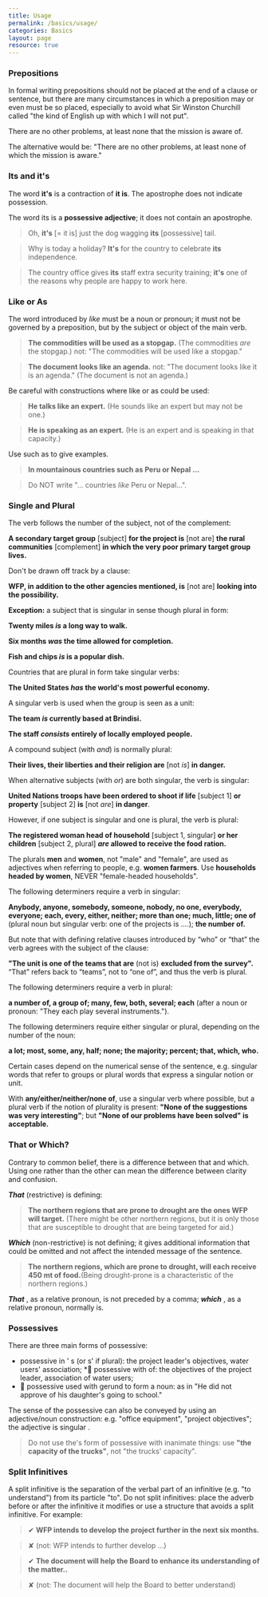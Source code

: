 ```yaml
---
title: Usage
permalink: /basics/usage/
categories: Basics
layout: page
resource: true
---
```

### Prepositions

In formal writing prepositions should not be placed at the end of a clause or sentence, but there are many circumstances in which a preposition may or even must be so placed, especially to avoid what Sir Winston Churchill called "the kind of English up with which I will not put".

There are no other problems, at least none that the mission is aware of.

The alternative would be: "There are no other problems, at least none of which the mission is aware."

### Its and it's

The word __it's__ is a contraction of __it is__. The apostrophe does not indicate possession.

The word its is a __possessive adjective__; it does not contain an apostrophe.

> Oh, __it's__ [= it is] just the dog wagging __its__ [possessive] tail.

> Why is today a holiday? __It's__ for the country to celebrate __its__ independence.

> The country office gives __its__ staff extra security training; __it's__ one of the reasons why people are happy to work here.

### Like or As

The word introduced by *like* must be a noun or pronoun; it must not be governed by a preposition, but by the subject or object of the main verb.

> __The commodities will be used as a stopgap.__ (The commodities *are* the stopgap.) not: "The commodities will be used like a stopgap."

> __The document looks like an agenda.__ not: "The document looks like it is an agenda." (The document is not an agenda.)

Be careful with constructions where like or as could be used:

> __He talks like an expert.__ (He sounds like an expert but may not
be one.)

> __He is speaking as an expert.__ (He is an expert and is speaking in that capacity.)

Use such as to give examples.

> __In mountainous countries such as Peru or Nepal ...__

> Do NOT write "... countries *like* Peru or Nepal...".

### Single and Plural

The verb follows the number of the subject, not of the complement:

__A secondary target group__ [subject] __for the project is__ [not are] __the rural communities__ [complement] __in which the very poor primary target group lives.__

Don't be drawn off track by a clause:

__WFP, in addition to the other agencies mentioned, is__ [not are] __looking into the possibility.__

__Exception:__ a subject that is singular in sense though plural in form:

__Twenty miles *is* a long way to walk.__

__Six months *was* the time allowed for completion.__

__Fish and chips *is* is a popular dish.__

Countries that are plural in form take singular verbs:

__The United States *has* the world's most powerful economy.__

A singular verb is used when the group is seen as a unit:

__The team *is* currently based at Brindisi.__

__The staff *consists* entirely of locally employed people.__

A compound subject (with *and*) is normally plural:

__Their lives, their liberties and their religion are__ [not *is*] __in danger.__

When alternative subjects (with *or*) are both singular, the verb is singular:

__United Nations troops have been ordered to shoot if life__ [subject 1] __or property__ [subject 2] __is__ [not *are*] __in danger__.

However, if one subject is singular and one is plural, the verb is plural:

__The registered woman head of household__ [subject 1, singular] __or her children__ [subject 2, plural] __*are* allowed to receive the food ration.__

The plurals __men__ and __women__, not "male" and "female", are used as adjectives when referring to people, e.g. __women farmers__. Use __households headed by women__, NEVER "female-headed households".

The following determiners require a verb in singular:

__Anybody, anyone, somebody, someone, nobody, no one, everybody, everyone; each, every, either, neither; more than one; much, little; one of__ (plural noun but singular verb: one of the projects is ....); __the number of.__

But note that with defining relative clauses introduced by “who” or “that” the verb agrees with the subject of the clause:

__"The unit is one of the teams that are__ (not is) __excluded from the survey".__ “That” refers back to “teams”, not to “one of”, and thus the verb is plural.

The following determiners require a verb in plural:

__a number of, a group of; many, few, both, several; each__ (after a noun or pronoun: "They each play several instruments.").

The following determiners require either singular or plural, depending on the number of the noun:

__a lot; most, some, any, half; none; the majority; percent; that, which, who.__


Certain cases depend on the numerical sense of the sentence, e.g. singular words that refer to groups or plural words that express a singular notion or unit.

With __any/either/neither/none of__, use a singular verb where possible, but a plural verb if the notion of plurality is present: __"None of the suggestions was very interesting"__; but __"None of our problems have been solved" is acceptable.__

### That or Which?

Contrary to common belief, there is a difference between that and which. Using one rather than the other can mean the difference between clarity and confusion.

__*That*__ (restrictive) is defining:

> __The northern regions that are prone to drought are the ones WFP will target.__ (There might be other northern regions, but it is only those that are susceptible to drought that are being targeted for aid.)

__*Which*__ (non-restrictive) is not defining; it gives additional information that could be omitted and not affect the intended message of the sentence.

> __The northern regions, which are prone to drought, will each receive 450 mt of food.__(Being drought-prone is a characteristic of the northern regions.)

__*That*__ , as a relative pronoun, is not preceded by a comma; __*which*__ , as a relative pronoun, normally is.


### Possessives

There are three main forms of possessive:

* possessive in ' s (or s' if plural): the project leader's objectives, water users' association;
*􏰀 possessive with of: the objectives of the project leader, association of water users;
* 􏰀 possessive used with gerund to form a noun: as in "He did not approve of his daughter's going to school."

The sense of the possessive can also be conveyed by using an adjective/noun construction: e.g. "office equipment", "project objectives"; the adjective is singular .

> Do not use the's form of possessive with inanimate things: use __"the capacity of the trucks"__, not "the trucks' capacity".


### Split Infinitives

A split infinitive is the separation of the verbal part of an infinitive (e.g. "to understand") from its particle "to". Do not split infinitives: place the adverb before or after the infinitive it modifies or use a structure that avoids a split infinitive. For example:

> &#10004; __WFP intends to develop the project further in the next six months.__

> &#10008; (not: WFP intends to further develop ...)


> &#10004; __The document will help the Board to enhance its understanding of the matter..__

> &#10008; (not: The document will help the Board to better understand)

